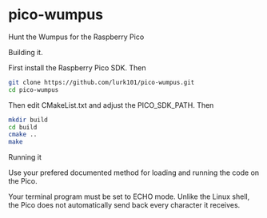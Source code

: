 # pico-wumpus
Hunt the Wumpus for the Raspberry Pico

Building it.

First install the Raspberry Pico SDK. Then

```sh
git clone https://github.com/lurk101/pico-wumpus.git
cd pico-wumpus
```

Then edit CMakeList.txt and adjust the PICO_SDK_PATH. Then

```sh
mkdir build
cd build
cmake ..
make
```
Running it

Use your prefered documented method for loading and running the
code on the Pico.

Your terminal program must be set to ECHO mode. Unlike the Linux
shell, the Pico does not automatically send back every character
it receives.
